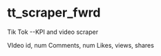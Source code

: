 # tt_scraper_fwrd
Tik Tok --KPI and video scraper

VIdeo id, num Comments, num Likes, views, shares
